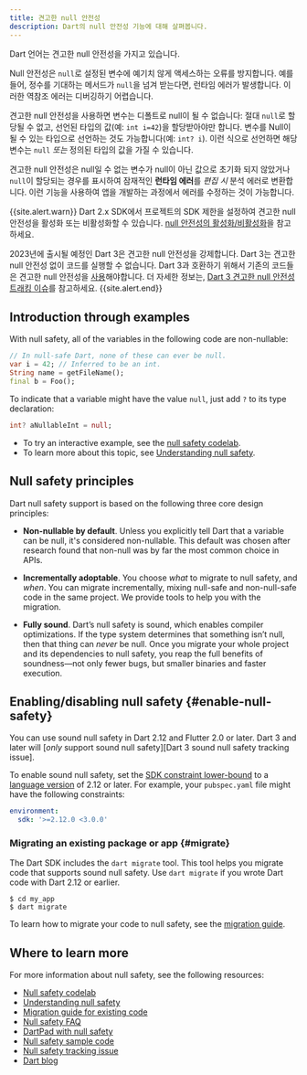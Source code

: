 ```yaml
---
title: 견고한 null 안전성
description: Dart의 null 안전성 기능에 대해 살펴봅니다.
---
```


Dart 언어는 견고한 null 안전성을 가지고 있습니다.

Null 안전성은 `null`로 설정된 변수에 예기치 않게 액세스하는 오류를 방지합니다.
예를 들어, 정수를 기대하는 메서드가 `null`을 넘겨 받는다면, 런타임 에러가 발생합니다.
이러한 역참조 에러는 디버깅하기 어렵습니다.

견고한 null 안전성을 사용하면 변수는 디폴트로 null이 될 수 없습니다:
절대 `null`로 할당될 수 없고, 선언된 타입의 값(예: `int i=42`)을 할당받아야만 합니다.
변수를 Null이 될 수 있는 타입으로 선언하는 것도 가능합니다(예: `int? i`).
이런 식으로 선언하면 해당 변수는 `null` *또는* 정의된 타입의 값을 가질 수 있습니다.

견고한 null 안전성은 null일 수 없는 변수가 null이 아닌 값으로 초기화 되지 않았거나
`null`이 할당되는 경우를 표시하여 잠재적인 **런타임 에러**를 *편집 시* 분석 에러로 변환합니다.
이런 기능을 사용하여 앱을 개발하는 과정에서 에러를 수정하는 것이 가능합니다.

{{site.alert.warn}}
Dart 2.x SDK에서 프로젝트의 SDK 제한을 설정하여
견고한 null 안전성을 활성화 또는 비활성화할 수 있습니다.
[null 안전성의 활성화/비활성화](#enable-null-safety)을 참고하세요.

2023년에 출시될 예정인 Dart 3은 견고한 null 안전성을 강제합니다. Dart 3는 견고한 null 안전성 없이
코드를 실행할 수 없습니다. Dart 3과 호환하기 위해서 기존의 코드들은 견고한 null 안전성을
[사용](#migrate)해야합니다. 
더 자세한 정보는, [Dart 3 견고한 null 안전성 트래킹 이슈][]를 참고하세요.
{{site.alert.end}}

[Dart 3 견고한 null 안전성 트래킹 이슈]: https://github.com/dart-lang/sdk/issues/49530

## Introduction through examples

With null safety,
all of the variables in the following code are non-nullable:

```dart
// In null-safe Dart, none of these can ever be null.
var i = 42; // Inferred to be an int.
String name = getFileName();
final b = Foo();
```

<a id="creating-variables"></a>
To indicate that a variable might have the value `null`,
just add `?` to its type declaration:

```dart
int? aNullableInt = null;
```

- To try an interactive example,
  see the [null safety codelab][Null safety codelab].
- To learn more about this topic, see
  [Understanding null safety](/null-safety/understanding-null-safety).


## Null safety principles

Dart null safety support is based on the following three core design principles:

* **Non-nullable by default**. Unless you explicitly tell Dart that a variable
   can be null, it's considered non-nullable. This default was chosen
   after research found that non-null was by far the most common choice in APIs.

* **Incrementally adoptable**. You choose _what_ to migrate to null safety, and _when_.
  You can migrate incrementally, mixing null-safe and
  non-null-safe code in the same project. We provide tools to help you
  with the migration.

* **Fully sound**. Dart’s null safety is sound, which enables compiler optimizations.
  If the type system determines that something isn’t null, then that thing can _never_ be
  null. Once you migrate your whole project
  and its dependencies to null safety, 
  you reap the full benefits of soundness—not only 
  fewer bugs, but smaller binaries and faster execution.


## Enabling/disabling null safety {#enable-null-safety}

You can use sound null safety in Dart 2.12 and Flutter 2.0 or later.
Dart 3 and later will [_only_ support sound null safety][Dart 3 sound null safety tracking issue].

<a id="constraints"></a>
To enable sound null safety, set the
[SDK constraint lower-bound](/tools/pub/pubspec#sdk-constraints)
to a [language version][] of 2.12 or later.
For example, your `pubspec.yaml` file might have the following constraints:

```yaml
environment:
  sdk: '>=2.12.0 <3.0.0'
```

[language version]: /guides/language/evolution#language-versioning

### Migrating an existing package or app {#migrate}

The Dart SDK includes the `dart migrate` tool.
This tool helps you migrate code that supports sound null safety. 
Use `dart migrate` if you wrote Dart code with Dart 2.12 or earlier.

```terminal
$ cd my_app
$ dart migrate
```

To learn how to migrate your code to null safety,
see the [migration guide][].


## Where to learn more

For more information about null safety, see the following resources:

* [Null safety codelab][]
* [Understanding null safety][]
* [Migration guide for existing code][migration guide]
* [Null safety FAQ][]
* [DartPad with null safety]({{site.dartpad}})
* [Null safety sample code][calculate_lix]
* [Null safety tracking issue][110]
* [Dart blog][]

[110]: https://github.com/dart-lang/language/issues/110
[calculate_lix]: https://github.com/dart-lang/samples/tree/master/null_safety/calculate_lix
[`dart create`]: /tools/dart-create
[Dart blog]: https://medium.com/dartlang
[migration guide]: /null-safety/migration-guide
[Null safety FAQ]: /null-safety/faq
[Null safety codelab]: /codelabs/null-safety
[Understanding null safety]: /null-safety/understanding-null-safety

